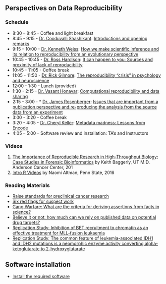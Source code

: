 
## Perspectives on Data Reproducibility

### Schedule

* 8:30 – 8:45 - Coffee and light breakfast
* 8:45 - 9:15 - [Dr. Cooduvalli Shashikant](http://animalscience.psu.edu/directory/css13): [Introductions and opening remarks](day1/docs/Shashikant-Introduction.pdf)
* 9:15 – 10:00 - [Dr. Kenneth Weiss](http://anth.la.psu.edu/people/kmw40): [How we make scientific inference and its relation to reproducibility from an evolutionary perspective](day1/docs/Weiss-BGSummerBookCamp2017-Reproducibility.pdf)
* 10:45 - 10:45 - [Dr. Ross Hardison](http://bmb.psu.edu/directory/rch8): [It can happen to you: Sources and proximity of lack of reproducibility](day1/docs/Hardison-SourcesLackReprod-CommonProbl-rch_2017.pdf)
* 10:45 - 11:05 - Coffee break
* 11:05 - 11:50 - [Dr. Rick Gilmore](http://psych.la.psu.edu/directory/rog1): [The reproducibility “crisis” in psychology and neuroscience](https://gilmore-lab.github.io/psu-data-repro-bootcamp-2017-07-10/#/)
* 12:00 - 1:30 - Lunch (provided)
* 1:30 - 2:15 - [Dr. Vasant Honavar](https://www.ist.psu.edu/directory/faculty/vuh14): [Computational reproducibility and data sharing](day1/docs/Honavar-Reproducible-research-bootcamp.pdf)
* 2:15 - 3:00 - * [Dr. James Rosenberger](http://stat.psu.edu/people/jlr): [Issues that are important from a publication perspective and re-producing the analysis from the source data from an experiment](day1/docs/Rosenberger-BootcampLectureJLR-2017-07-10.pdf)
* 3:00 - 3:20 - Coffee break
* 3:20 - 4:05	- [Dr. Cheryl Keller](http://bmb.psu.edu/directory/cak142): [Metadata madness: Lessons from Encode](day1/docs/Keller_PSU_metadata_071017_final.pdf)
* 4:05 – 5:00 – Software review and installation: TA’s and Instructors

### Videos

1. [The Importance of Reproducible Research
  in High-Throughput Biology: Case Studies in Forensic Bioinformatics][bag] by Keith Baggerly, UT M.D. Anderson Cancer Center, 201  
2. [Intro R Videos](https://psu.app.box.com/s/qudhqftt9dr2nveolfs4coo3122cpnfd) by Naomi Altman, Penn State, 2016


[bag]: http://videolectures.net/cancerbioinformatics2010_baggerly_irrh 
[irrep]: http://www.nature.com/news/reproducibility-1.17552
[crisis]: http://www.nature.com/news/1-500-scientists-lift-the-lid-on-reproducibility-1.19970
[reproducibility]: http://www.nature.com/news/reproducibility-1.17552

### Reading Materials 

* [Raise standards for preclinical cancer research](docs/D1_Readings/Begley-2012.pdf)
* [Six red flags for suspect work](docs/D1_Readings/Begley-2013.pdf)
* [Gang Warfare: What are the criteria for deriving assertions from facts in science?](docs/D1_Readings/CQ77_GangWarfare.pdf)
* [Believe it or not: how much can we rely on published data on potential drug targets?](docs/D1_Readings/PrinzSchlangeAsadullah_CanWeRelyOnPublishedPotentialDrugTargets_NarRevDrugDisc2011.pdf)
* [Replication Study: Inhibition of BET recruitment to chromatin as an effective treatment for MLL-fusion leukaemia](docs/D1_Readings/ReplicationStudy_InhibitBETtreatMLLfusionLeukemia_elife_2017.pdf)
* [Replication Study: The common feature of leukemia-associated IDH1 and IDH2 mutations is a neomorphic enzyme activity converting alpha-ketoglutarate to 2-hydroxyglutarate](docs/D1_Readings/ReplicationStudy_LeukemiaAssocIDHmutations_elife_2017.pdf)

## Software installation 

* [Install the required software](/install.html)


